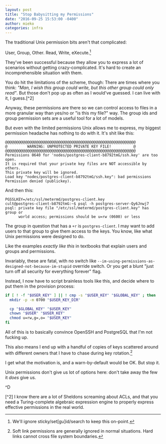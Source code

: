 ```yaml
---
layout: post
title: "Stop Babysitting my Permissions"
date: "2016-09-25 15:53:00 -0400"
author: mieko
categories: infra
---
```

The traditional Unix permission bits aren't that complicated:

User, Group, Other.
Read, Write, eXecute.[^1]

They've been successful because they allow you to express a lot of scenarios
without getting crazy-complicated.  It's hard to create an incomprehensible
situation with them.

You do hit the limitations of the scheme, though: There are times where you
think: *"Man, I wish this group could write, but this other group could only
read"*.  But those don't pop up as often as I would've guessed.  I can live
with it, I guess.[^2]

Anyway, these permissions are there so we can control access to files in a
more granular way than yes/no or "is this my file?" way.  The group ids and
group permission sets are a useful tool for a lot of models.

But even with the limited permissions Unix allows me to express, my biggest
permission headache has nothing to do with it.  It's shit like this:

    @@@@@@@@@@@@@@@@@@@@@@@@@@@@@@@@@@@@@@@@@@@@@@@@@@@@@@@@@@@
    @         WARNING: UNPROTECTED PRIVATE KEY FILE!          @
    @@@@@@@@@@@@@@@@@@@@@@@@@@@@@@@@@@@@@@@@@@@@@@@@@@@@@@@@@@@
    Permissions 0640 for 'nodes/postgres-client-b8792tmG/ssh.key' are too open.
    It is required that your private key files are NOT accessible by others.
    This private key will be ignored.
    Load key "nodes/postgres-client-b8792tmG/ssh.key": bad permissions
    Permission denied (publickey).

And then this:

    PGSSLKEY=/etc/ssl/metermd/postgres-client.key
    cult@postgres-client-b8792tmG:~$ psql -h postgres-server-Qy6Jnwj7
    psql: private key file "/etc/ssl/metermd/postgres-client.key" has group or
          world access; permissions should be u=rw (0600) or less

The group in question that has a `+r` is `postgres-client`.  I may want to
add users to that group to give them access to the keys.  You know, like what
Unix permissions were designed to do.  

Like the examples *exactly like this* in textbooks that explain users and
groups and permissions.

Invariably, these are fatal, with no switch like
`--im-using-permissions-as-designed-not-because-im-stupid` override switch.  Or
you get a blunt "just turn off all security for everything forever" flag.

Instead, I now have to script brainless tools like this, and decide where to
put them in the provision process:

```bash
if [ ! -f "$USER_KEY" ] || ! cmp -s "$USER_KEY" "$GLOBAL_KEY" ; then
  mkdir -p -m 0700 "$USER_KEY_DIR"

  cp "$GLOBAL_KEY" "$USER_KEY"
  chown "$USER" "$USER_KEY"
  chmod u=rw,g=,o= "$USER_KEY"
fi
```

All of this is to basically convince OpenSSH and PostgreSQL that I'm not
fucking up.

This also means I end up with a handful of copies of keys scattered around with
different owners that I have to chase during key rotation.[^3]

I get what the motivation is, and a warn-by-default would be OK.   But stop it.

Unix permissions don't give us lot of options here: don't take away the few it
*does* give us.

^D

[^1]:
    We'll ignore sticky/set[gu]id/search to keep this on-point.

[^2]
    I know there are a lot of Sheldons screaming about ACLs, and that you need
    a Turing-complete algebraic expression engine to properly express effective
    permissions in the real world.

[^3]:
    Soft link permissions are generally ignored in normal situations.
    Hard links cannot cross file system boundaries.
